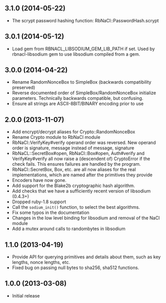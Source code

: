 3.1.0 (2014-05-22)
------------------
* The scrypt password hashing function: RbNaCl::PasswordHash.scrypt

3.0.1 (2014-05-12)
------------------
* Load gem from RBNACL_LIBSODIUM_GEM_LIB_PATH if set. Used by rbnacl-libsodium
  gem to use libsodium compiled from a gem.

3.0.0 (2014-04-22)
------------------
* Rename RandomNonceBox to SimpleBox (backwards compatibility preserved)
* Reverse documented order of SimpleBox/RandomNonceBox initialize parameters.
  Technically backwards compatible, but confusing.
* Ensure all strings are ASCII-8BIT/BINARY encoding prior to use

2.0.0 (2013-11-07)
------------------
* Add encrypt/decrypt aliases for Crypto::RandomNonceBox
* Rename Crypto module to RbNaCl module
* RbNaCl::VerifyKey#verify operand order was reversed. New operand order is
  signature, message instead of message, signature
* RbNaCL::SecretBox#open, RbNaCl::Box#open, Auth#verify and VerifyKey#verify 
  all now raise a (descendent of) CryptoError if the check fails.  This ensures
  failures are handled by the program.
* RbNaCl::SecretBox, Box, etc. are all now aliases for the real implementations,
  which are named after the primitives they provide
* Encoders have now gone.
* Add support for the Blake2b cryptographic hash algorithm.
* Add checks that we have a sufficiently recent version of libsodium (0.4.3+)
* Dropped ruby-1.8 support
* Call the `sodium_init()` function, to select the best algorithms.
* Fix some typos in the documentation
* Changes in the low level binding for libsodium and removal of the NaCl module
* Add a mutex around calls to randombytes in libsodium

1.1.0 (2013-04-19)
------------------

* Provide API for querying primitives and details about them, such as key
  lengths, nonce lengths, etc.
* Fixed bug on passing null bytes to sha256, sha512 functions.

1.0.0 (2013-03-08)
------------------
* Initial release
